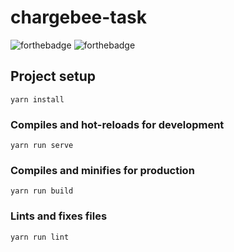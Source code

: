 # chargebee-task

![forthebadge](https://forthebadge.com/images/badges/made-with-vue.svg)
![forthebadge](https://img.shields.io/badge/Uses-Javascript-red.svg?longCache=true&style=for-the-badge)

## Project setup

```
yarn install
```

### Compiles and hot-reloads for development

```
yarn run serve
```

### Compiles and minifies for production

```
yarn run build
```

### Lints and fixes files

```
yarn run lint
```
